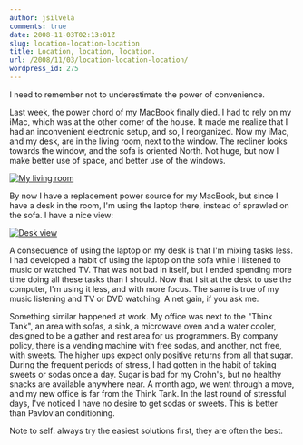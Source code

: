 ```yaml
---
author: jsilvela
comments: true
date: 2008-11-03T02:13:01Z
slug: location-location-location
title: Location, location, location.
url: /2008/11/03/location-location-location/
wordpress_id: 275
---
```


I need to remember not to underestimate the power of convenience.

Last week, the power chord of my MacBook finally died. I had to rely on my iMac, which was at the other corner of the house. It made me realize that I had an inconvenient electronic setup, and so, I reorganized.
Now my iMac, and my desk, are in the living room, next to the window. The recliner looks towards the window, and the sofa is oriented North. Not huge, but now I make better use of space, and better use of the windows.

[![My living room](https://jsilvela.smugmug.com/photos/403357454_xvuvY-S.jpg)](https://jsilvela.smugmug.com/photos/403357454_xvuvY-X2.jpg)

By now I have a replacement power source for my MacBook, but since I have a desk in the room, I'm using the laptop there, instead of sprawled on the sofa. I have a nice view:

[![Desk view](https://jsilvela.smugmug.com/photos/408466181_eovf7-S.jpg)](https://jsilvela.smugmug.com/photos/408466181_eovf7-X2.jpg)

A consequence of using the laptop on my desk is that I'm mixing tasks less. I had developed a habit of using the laptop on the sofa while I listened to music or watched TV. That was not bad in itself, but I ended spending more time doing all these tasks than I should.
Now that I sit at the desk to use the computer, I'm using it less, and with more focus. The same is true of my music listening and TV or DVD watching. A net gain, if you ask me.

Something similar happened at work. My office was next to the "Think Tank", an area with sofas, a sink, a microwave oven and a water cooler, designed to be a gather and rest area for us programmers. By company policy, there is a vending machine with free sodas, and another, not free, with sweets. The higher ups expect only positive returns from all that sugar.
During the frequent periods of stress, I had gotten in the habit of taking sweets or sodas once a day. Sugar is bad for my Crohn's, but no healthy snacks are available anywhere near.
A month ago, we went through a move, and my new office is far from the Think Tank. In the last round of stressful days, I've noticed I have no desire to get sodas or sweets. This is better than Pavlovian conditioning.

Note to self: always try the easiest solutions first, they are often the best.
